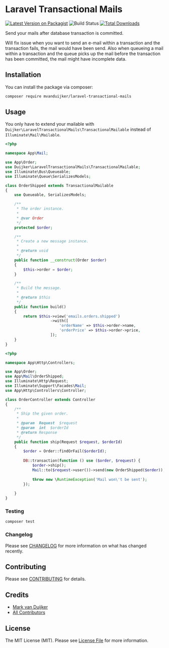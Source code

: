 # Laravel Transactional Mails

[![Latest Version on Packagist](https://img.shields.io/packagist/v/mvanduijker/laravel-transactional-mails.svg?style=flat-square)](https://packagist.org/packages/mvanduijker/laravel-transactional-mails)
![Build Status](https://github.com/mvanduijker/laravel-transactional-mails/workflows/Run%20tests/badge.svg)
[![Total Downloads](https://img.shields.io/packagist/dt/mvanduijker/laravel-transactional-mails.svg?style=flat-square)](https://packagist.org/packages/mvanduijker/laravel-transactional-mails)


Send your mails after database transaction is committed. 

Will fix issue when you want to send an e-mail within a transaction and the transaction fails, the mail would have been send. 
Also when queueing a mail within a transaction and the queue picks up the mail before the transaction has been committed, the mail might
have incomplete data.


## Installation

You can install the package via composer:

```bash
composer require mvanduijker/laravel-transactional-mails
```

## Usage

You only have to extend your mailable with `Duijker\LaravelTransactionalMails\TransactionalMailable` instead of `Illuminate\Mail\Mailable`.


```php
<?php

namespace App\Mail;

use App\Order;
use Duijker\LaravelTransactionalMails\TransactionalMailable;
use Illuminate\Bus\Queueable;
use Illuminate\Queue\SerializesModels;

class OrderShipped extends TransactionalMailable
{
    use Queueable, SerializesModels;

    /**
     * The order instance.
     *
     * @var Order
     */
    protected $order;

    /**
     * Create a new message instance.
     *
     * @return void
     */
    public function __construct(Order $order)
    {
        $this->order = $order;
    }

    /**
     * Build the message.
     *
     * @return $this
     */
    public function build()
    {
        return $this->view('emails.orders.shipped')
                    ->with([
                        'orderName' => $this->order->name,
                        'orderPrice' => $this->order->price,
                    ]);
    }
}
```

```php
<?php

namespace App\Http\Controllers;

use App\Order;
use App\Mail\OrderShipped;
use Illuminate\Http\Request;
use Illuminate\Support\Facades\Mail;
use App\Http\Controllers\Controller;

class OrderController extends Controller
{
    /**
     * Ship the given order.
     *
     * @param  Request  $request
     * @param  int  $orderId
     * @return Response
     */
    public function ship(Request $request, $orderId)
    {
        $order = Order::findOrFail($orderId);
        
        DB::transaction(function () use ($order, $request) {
            $order->ship();
            Mail::to($request->user())->send(new OrderShipped($order));
            
            throw new \RuntimeException('Mail won\'t be sent');
        });
        
    }
}
```

### Testing

```bash
composer test
```

### Changelog

Please see [CHANGELOG](CHANGELOG.md) for more information on what has changed recently.

## Contributing

Please see [CONTRIBUTING](CONTRIBUTING.md) for details.


## Credits

- [Mark van Duijker](https://github.com/mvanduijker)
- [All Contributors](../../contributors)

## License

The MIT License (MIT). Please see [License File](LICENSE.md) for more information.
